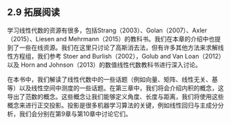 ## 2.9 拓展阅读

学习线性代数的资源有很多，包括Strang（2003）、Golan（2007）、Axler（2015）、Liesen and Mehrmann（2015）的教科书。我们在本章的介绍中也提到了一些在线资源。我们在这里只讨论了高斯消去法，但有许多其他方法来求解线性方程组，我们参考 Stoer and Burlish（2002），Golub and Van Loan（2012）以及 Horn and Johnson（2013）的数值线性代数教科书进行深入讨论。

在本书中，我们解读了线性代数中的一些话题（例如向量、矩阵、线性无关、基等）以及线性空间中测度的一些话题。在第三章中，我们将会介绍内积的概念，这导出了范数的概念。这些概念让我们能够定义角度、长度与距离，我们将使用这些概念来进行正交投影。投影是很多机器学习算法的关键，例如线性回归与主成分分析，我们会分别在第9章与第10章中讨论它们。

